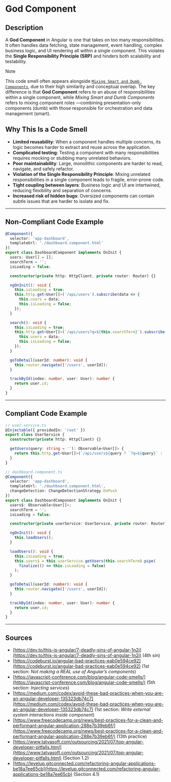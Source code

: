 # God Component

## Description

A **God Component** in Angular is one that takes on too many responsibilities. It often handles data fetching, state management, event handling, complex business logic, and UI rendering all within a single component. This violates the **Single Responsibility Principle (SRP)** and hinders both scalability and testability.

> [!Note]
> This code smell often appears alongside [`Mixing Smart and Dumb Components`](mixing_smart_and_dumb_components.md), due to their high similarity and conceptual overlap.
> The key difference is that **God Component** refers to an abuse of responsibilities within a single component, while *Mixing Smart and Dumb Components* refers to mixing component roles —combining presentation-only components (dumb) with those responsible for orchestration and data management (smart).

## Why This Is a Code Smell

- **Limited reusability**: When a component handles multiple concerns, its logic becomes harder to extract and reuse across the application.
- **Complicated testing**: Testing a component with many responsibilities requires mocking or stubbing many unrelated behaviors.
- **Poor maintainability**: Large, monolithic components are harder to read, navigate, and safely refactor.
- **Violation of the Single Responsibility Principle**: Mixing unrelated responsibilities in a single component leads to fragile, error-prone code.
- **Tight coupling between layers**: Business logic and UI are intertwined, reducing flexibility and separation of concerns.
- **Increased risk of hidden bugs**: Oversized components can contain subtle issues that are harder to isolate and fix.

---

## Non-Compliant Code Example

```ts
@Component({
  selector: 'app-dashboard',
  templateUrl: './dashboard.component.html'
})
export class DashboardComponent implements OnInit {
  users: User[] = [];
  searchTerm = '';
  isLoading = false;

  constructor(private http: HttpClient, private router: Router) {}

  ngOnInit(): void {
    this.isLoading = true;
    this.http.get<User[]>('/api/users').subscribe(data => {
      this.users = data;
      this.isLoading = false;
    });
  }

  search(): void {
    this.isLoading = true;
    this.http.get<User[]>(`/api/users?q=${this.searchTerm}`).subscribe(data => {
      this.users = data;
      this.isLoading = false;
    });
  }

  goToDetail(userId: number): void {
    this.router.navigate(['/users', userId]);
  }

  trackById(index: number, user: User): number {
    return user.id;
  }
}
```

---

## Compliant Code Example

```ts
// user.service.ts
@Injectable({ providedIn: 'root' })
export class UserService {
  constructor(private http: HttpClient) {}

  getUsers(query: string = ''): Observable<User[]> {
    return this.http.get<User[]>(`/api/users${query ? `?q=${query}` : ''}`);
  }
}
```

```ts
// dashboard.component.ts
@Component({
  selector: 'app-dashboard',
  templateUrl: './dashboard.component.html',
  changeDetection: ChangeDetectionStrategy.OnPush
})
export class DashboardComponent implements OnInit {
  users$: Observable<User[]>;
  searchTerm = '';
  isLoading = false;

  constructor(private userService: UserService, private router: Router) {}

  ngOnInit(): void {
    this.loadUsers();
  }

  loadUsers(): void {
    this.isLoading = true;
    this.users$ = this.userService.getUsers(this.searchTerm).pipe(
      finalize(() => this.isLoading = false)
    );
  }

  goToDetail(userId: number): void {
    this.router.navigate(['/users', userId]);
  }

  trackById(index: number, user: User): number {
    return user.id;
  }
}
```

---

## Sources

- [https://dev.to/this-is-angular/7-deadly-sins-of-angular-1n2j](https://dev.to/this-is-angular/7-deadly-sins-of-angular-1n2j) (4th sin)
- [https://codeburst.io/angular-bad-practices-eab0e594ce92](https://codeburst.io/angular-bad-practices-eab0e594ce92) (1st section: *Not making a REAL use of Angular’s components*)
- [https://javascript-conference.com/blog/angular-code-smells/](https://javascript-conference.com/blog/angular-code-smells/) (5th section: *Injecting services*)
- [https://medium.com/codex/avoid-these-bad-practices-when-you-are-an-angular-developer-135323db74c7](https://medium.com/codex/avoid-these-bad-practices-when-you-are-an-angular-developer-135323db74c7) (1st section: *Write external system interactions inside component*)
- [https://www.freecodecamp.org/news/best-practices-for-a-clean-and-performant-angular-application-288e7b39eb6f/](https://www.freecodecamp.org/news/best-practices-for-a-clean-and-performant-angular-application-288e7b39eb6f/) (13th practice)
- [https://www.tatvasoft.com/outsourcing/2021/07/top-angular-developer-pitfalls.html](https://www.tatvasoft.com/outsourcing/2021/07/top-angular-developer-pitfalls.html) (Section 1.2)
- [https://levelup.gitconnected.com/refactoring-angular-applications-be18a7ee65cb](https://levelup.gitconnected.com/refactoring-angular-applications-be18a7ee65cb) (Section 4.1)
